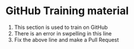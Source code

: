 # GitHub Training material

1. This section is used to train on GitHub
1. There is an error in swpelling in this line
1. Fix the above line and make a Pull Request 
